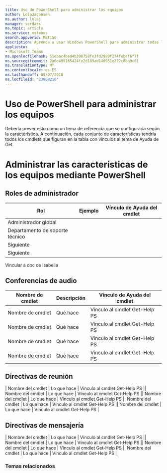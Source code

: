 ```yaml
---
title: Uso de PowerShell para administrar los equipos
author: LolaJacobsen
ms.author: lolaj
manager: serdars
ms.topic: article
ms.service: msteams
search.appverid: MET150
description: Aprenda a usar Windows PowerShell para administrar todas las características que se encuentran en Microsoft Teams de.
appliesto:
- Microsoft Teams
ms.openlocfilehash: 51ebac4bed4b390758fe3fd2989f274febef6f7f
ms.sourcegitcommit: 2a6e499165424fe2d189ad140951e222c8ba9c81
ms.translationtype: MT
ms.contentlocale: es-ES
ms.lasthandoff: 09/07/2018
ms.locfileid: "23868216"
---
```

# <a name="using-powershell-to-manage-teams"></a>Uso de PowerShell para administrar los equipos
Debería prever esto como un tema de referencia que se configuraría según la característica. A continuación, cada conjunto de características tendría todos los cmdlets que figuran en la tabla con vínculos al tema de Ayuda de Get.

# <a name="managing-teams-features-using-powershell"></a>Administrar las características de los equipos mediante PowerShell

## <a name="admin-roles"></a>Roles de administrador
|Rol |Ejemplo |Vínculo de Ayuda del cmdlet  |
|---------|---------|---------|
|Administrador global     |         |         |
|Departamento de soporte técnico     |         |         |
|Siguiente   |         |         |
|Siguiente     |         |         |

Vincular a doc de Isabella

## <a name="audio-conferencing"></a>Conferencias de audio
|Nombre de cmdlet |Descripción |Vínculo de Ayuda del cmdlet  |
|---------|---------|---------|
|Nombre de cmdlet   |    Qué hace  |    Vínculo al cmdlet Get-Help PS     |
|Nombre de cmdlet   |    Qué hace  |    Vínculo al cmdlet Get-Help PS     |
|Nombre de cmdlet   |    Qué hace  |    Vínculo al cmdlet Get-Help PS     |
|Nombre de cmdlet   |    Qué hace  |    Vínculo al cmdlet Get-Help PS     |

## <a name="meeting-policies"></a>Directivas de reunión
| Nombre del cmdlet |    Lo que hace |    Vínculo al cmdlet Get-Help PS || Nombre del cmdlet |    Lo que hace |    Vínculo al cmdlet Get-Help PS || Nombre del cmdlet |    Lo que hace |    Vínculo al cmdlet Get-Help PS || Nombre del cmdlet |    Lo que hace |    Vínculo al cmdlet Get-Help PS || Nombre del cmdlet |    Lo que hace |    Vínculo al cmdlet Get-Help PS |

## <a name="messaging-policies"></a>Directivas de mensajería
| Nombre del cmdlet |    Lo que hace |    Vínculo al cmdlet Get-Help PS || Nombre del cmdlet |    Lo que hace |    Vínculo al cmdlet Get-Help PS || Nombre del cmdlet |    Lo que hace |    Vínculo al cmdlet Get-Help PS || Nombre del cmdlet |    Lo que hace |    Vínculo al cmdlet Get-Help PS |

### <a name="related-topics"></a>Temas relacionados